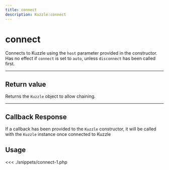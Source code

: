 ```yaml
---
title: connect
description: Kuzzle:connect
---
```


# connect

Connects to Kuzzle using the `host` parameter provided in the constructor.
Has no effect if `connect` is set to `auto`, unless `disconnect` has been called first.

---

## Return value

Returns the `Kuzzle` object to allow chaining.

---

## Callback Response

If a callback has been provided to the `Kuzzle` constructor, it will be called with the `Kuzzle` instance once connected to Kuzzle

## Usage

<<< ./snippets/connect-1.php
